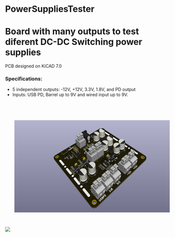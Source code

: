 # PowerSuppliesTester

# Board with many outputs to test diferent DC-DC Switching power supplies

PCB designed on KiCAD 7.0

### Specifications:
  - 5 independent outputs: -12V, +12V, 3.3V, 1.8V, and PD output
  - Inputs: USB PD, Barrel up to 9V and wired input up to 9V. 

 <br>
<p>
  <img height="300"  style="padding: 30px;" src="https://github.com/darioGg3/PowerSuppliesTester/blob/main/images/board.png">

<p>
  <img  src="https://github.com/darioGg3/Buck_Converter/blob/main/img/Schematic_img.png">
</p>

 
